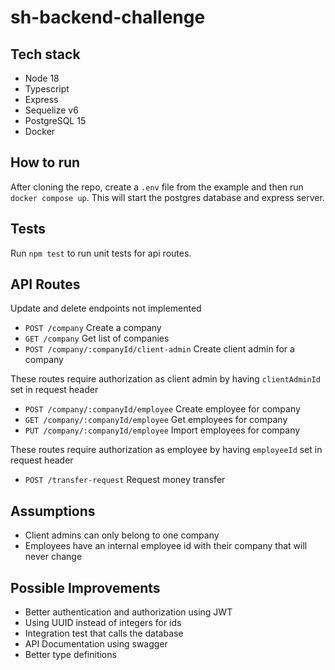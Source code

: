 # sh-backend-challenge

## Tech stack
- Node 18
- Typescript
- Express
- Sequelize v6
- PostgreSQL 15
- Docker

## How to run
After cloning the repo, create a `.env` file from the example and then run `docker compose up`. This will start the postgres database and express server. 

## Tests
Run `npm test` to run unit tests for api routes. 

## API Routes
Update and delete endpoints not implemented
- `POST /company` Create a company
- `GET /company` Get list of companies
- `POST /company/:companyId/client-admin` Create client admin for a company

These routes require authorization as client admin by having `clientAdminId` set in request header
- `POST /company/:companyId/employee` Create employee for company
- `GET /company/:companyId/employee` Get employees for company
- `PUT /company/:companyId/employee` Import employees for company

These routes require authorization as employee by having `employeeId` set in request header
- `POST /transfer-request` Request money transfer

## Assumptions
- Client admins can only belong to one company
- Employees have an internal employee id with their company that will never change

## Possible Improvements
- Better authentication and authorization using JWT
- Using UUID instead of integers for ids
- Integration test that calls the database
- API Documentation using swagger
- Better type definitions
